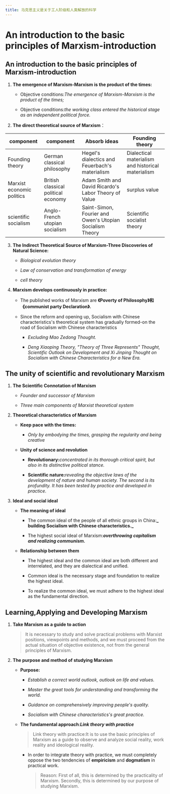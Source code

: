 ```yaml
---
title: 马克思主义是关于工人阶级和人类解放的科学
---
```


# An introduction to the basic principles of Marxism-introduction

## An introduction to the basic principles of Marxism-introduction

1. **The emergence of Marxism-Marxism is the product of the times:**

   - Objective conditions:_The emergence of Marxism-Marxism is the product of the times;_

   - Objective conditions:_the working class entered the historical stage as an independent political force._

2. **The direct theoretical source of Marxism**：

| component                 | component                           | Absorb ideas                                             | Founding theory                                    |
|---------------------------|-------------------------------------|----------------------------------------------------------|----------------------------------------------------|
| Founding theory           | German classical philosophy         | Hegel's dialectics and Feuerbach's materialism           | Dialectical materialism and historical materialism |
| Marxist economic politics | British classical political economy | Adam Smith and David Ricardo's Labor Theory of Value     | surplus value                                      |
| scientific socialism      | Anglo-French utopian socialism      | Saint-Simon, Fourier and Owen's Utopian Socialism Theory | Scientific socialist theory                        |

3. **The Indirect Theoretical Source of Marxism-Three Discoveries of Natural Science:**

   - _Biological evolution theory_

   - _Law of conservation and transformation of energy_

   - _cell theory_

4. **Marxism develops continuously in practice:**

   - The published works of Marxism are **《Poverty of Philosophy》**和**《communist party Declaration》.**
   - Since the reform and opening up, Socialism with Chinese characteristics's theoretical system has gradually formed-on the road of Socialism with Chinese characteristics

     - _Excluding Mao Zedong Thought._

     - _Deng Xiaoping Theory, "Theory of Three Represents" Thought, Scientific Outlook on Development and Xi Jinping Thought on Socialism with Chinese Characteristics for a New Era._

## The unity of scientific and revolutionary Marxism

1. **The Scientific Connotation of Marxism**

   - _Founder and successor of Marxism_

   - _Three main components of Marxist theoretical system_

2. **Theoretical characteristics of Marxism**

   - **Keep pace with the times:**

     - _Only by embodying the times, grasping the regularity and being creative_

   - **Unity of science and revolution**

     - **Revolutionary:**_concentrated in its thorough critical spirit, but also in its distinctive political stance._

     - **Scientific nature:**_revealing the objective laws of the development of nature and human society. The second is its profundity. It has been tested by practice and developed in practice._

3. **Ideal and social ideal**

   - **The meaning of ideal**

     - The common ideal of the people of all ethnic groups in China:**_ building Socialism with Chinese characteristics._**

     - The highest social ideal of Marxism:**_overthrowing capitalism and realizing communism._**

   - **Relationship between them**

     - The highest ideal and the common ideal are both different and interrelated, and they are dialectical and unified.

     - Common ideal is the necessary stage and foundation to realize the highest ideal.

     - To realize the common ideal, we must adhere to the highest ideal as the fundamental direction.

## Learning,Applying and Developing Marxism

1. **Take Marxism as a guide to action**

   > It is necessary to study and solve practical problems with Marxist positions, viewpoints and methods, and we must proceed from the actual situation of objective existence, not from the general principles of Marxism.

2. **The purpose and method of studying Marxism**

   - **Purpose:**

     - _Establish a correct world outlook, outlook on life and values._

     - _Master the great tools for understanding and transforming the world._

     - _Guidance on comprehensively improving people's quality._

     - _Socialism with Chinese characteristics's great practice._

   - **The fundamental approach**:**_Link theory with practice_**

     > Link theory with practice:It is to use the basic principles of Marxism as a guide to observe and analyze social reality, work reality and ideological reality.

     - In order to integrate theory with practice, we must completely oppose the two tendencies of **empiricism** and **dogmatism** in practical work.

       > Reason: First of all, this is determined by the practicality of Marxism. Secondly, this is determined by our purpose of studying Marxism.
